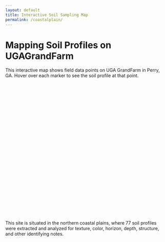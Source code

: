 ```yaml
---
layout: default
title: Interactive Soil Sampling Map
permalink: /coastalplain/
---
```


# Mapping Soil Profiles on UGAGrandFarm

This interactive map shows field data points on UGA GrandFarm in Perry, GA. Hover over each marker to see the soil profile at that point.

<div id="map" style="height: 400px; margin-bottom: 2em;"></div>

 This site is situated in the northern coastal plains, where 77 soil profiles were extracted and analyzed for texture, color, horizon, depth, structure, and other identifying notes.

<!-- Leaflet CSS -->
<link rel="stylesheet" href="https://unpkg.com/leaflet/dist/leaflet.css" />

<!-- Leaflet JS -->
<script src="https://unpkg.com/leaflet/dist/leaflet.js"></script>

<!-- PapaParse for CSV parsing -->
<script src="https://cdn.jsdelivr.net/npm/papaparse@5.4.1/papaparse.min.js"></script>

<script>
var map = L.map('map').setView([32.432, -83.737], 15);
// ESRI World Imagery (Satellite)
L.tileLayer('https://server.arcgisonline.com/ArcGIS/rest/services/World_Imagery/MapServer/tile/{z}/{y}/{x}', {
  attribution: 'Tiles © Esri'
}).addTo(map);

// Base folder for images
var imgBase = '{{ "/assets/images/pedon_images/" | relative_url }}';

Papa.parse('{{ "/assets/data/perry_FP_samples_80.csv" | relative_url }}', {
  download: true,
  header: true,
  complete: function(results) {
    results.data.forEach(function(row) {
      if(row.x && row.y && row["Point ID"]) {
        var lat = parseFloat(row.y);
        var lng = parseFloat(row.x);
        var label = row["Point ID"];
        if (!isNaN(lat) && !isNaN(lng)) {
          L.circleMarker([lat, lng], {
            radius: 6,
            color: "#007BFF",
            fillColor: "#3399FF",
            fillOpacity: 0.8
          })
          .addTo(map)
          .bindPopup(
            `<b>Sample ${label}</b><br>
             <img src="${imgBase}${label}.jpg" style="width:150px;max-height:150px;">`
          );
        }
      }
    });
  }
});
</script>
